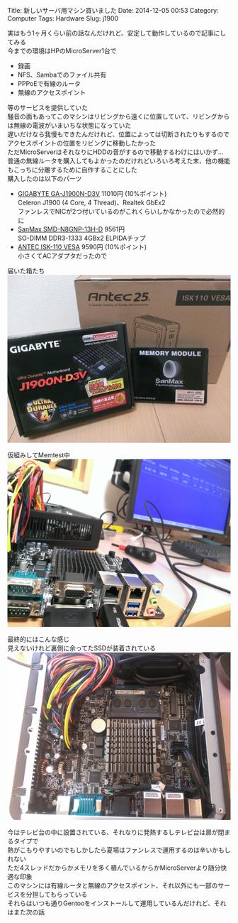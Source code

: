 Title: 新しいサーバ用マシン買いました
Date: 2014-12-05 00:53
Category: Computer
Tags: Hardware
Slug: j1900

実はもう1ヶ月くらい前の話なんだけれど、安定して動作しているので記事にしてみる  
今までの環境はHPのMicroServer1台で

* 録画
* NFS、Sambaでのファイル共有
* PPPoEで有線のルータ
* 無線のアクセスポイント

等のサービスを提供していた  
騒音の面もあってこのマシンはリビングから遠くに位置していて、リビングからは無線の電波がいまいちな状態になっていた  
遅いだけなら我慢もできたんだけれど、位置によっては切断されたりもするのでアクセスポイントの位置をリビングに移動したかった  
ただMicroServerはそれなりにHDDの音がするので移動するわけにはいかず…  
普通の無線ルータを購入してもよかったのだけれどいろいろ考えた末、他の機能もこっちに分離するために自作することにした  
購入したのは以下のパーツ

* [GIGABYTE GA-J1900N-D3V](http://www.gigabyte.jp/products/product-page.aspx?pid=4918#ov) 11010円 (10%ポイント)  
Celeron J1900 (4 Core, 4 Thread)、Realtek GbEx2  
ファンレスでNICが2つ付いているのがこれくらいしかなかったので必然的に
* [SanMax SMD-N8GNP-13H-D](http://www.amazon.co.jp/dp/B00AA7SRDA) 9561円  
SO-DIMM DDR3-1333 4GBx2 ELPIDAチップ
* [ANTEC ISK-110 VESA](http://www.links.co.jp/item/isk-110-vesa/) 9590円 (10%ポイント)  
小さくてACアダプタだったので

届いた箱たち  
[![box](/static/images/2014/12/IMAG1204_s.jpg)](/static/images/2014/12/IMAG1204.jpg)

仮組みしてMemtest中  
[![box](/static/images/2014/12/IMAG1205_s.jpg)](/static/images/2014/12/IMAG1205.jpg)

最終的にはこんな感じ  
見えないけれど裏側に余ってたSSDが装着されている
[![box](/static/images/2014/12/IMAG1211_s.jpg)](/static/images/2014/12/IMAG1211.jpg)

今はテレビ台の中に設置されている、それなりに発熱するしテレビ台は扉が閉まるタイプで  
熱がこもりやすいのでもしかしたら夏場はファンレスで運用するのは辛いかもしれない  
ただ4スレッドだからかメモリを多く積んでいるからかMicroServerより随分快適な印象  
このマシンには有線ルータと無線のアクセスポイント、それ以外にも一部のサービスを分担してもらっている  
それらはいつも通りGentooをインストールして運用しているんだけれど、それはまた次の話
